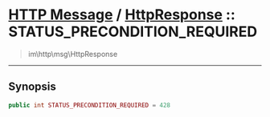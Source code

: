 # [HTTP Message](http.md) / [HttpResponse](http-HttpResponse.md) :: STATUS_PRECONDITION_REQUIRED
 > im\http\msg\HttpResponse
____

## Synopsis
```php
public int STATUS_PRECONDITION_REQUIRED = 428
```
